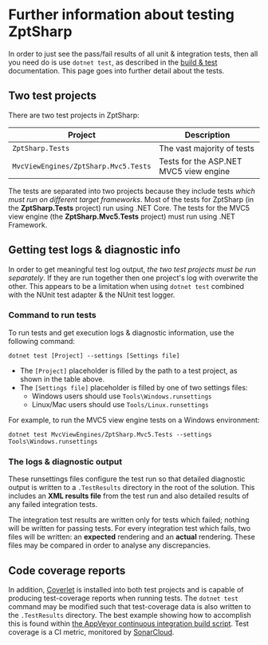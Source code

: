 # Further information about testing ZptSharp

In order to just see the pass/fail results of all unit & integration tests, then all you need do is use `dotnet test`, as described in the [build & test] documentation.  This page goes into further detail about the tests.

[build & test]: BuildAndTest.md

## Two test projects

There are two test projects in ZptSharp:

| Project                               | Description                                         |
| -------                               | -----------                                         |
| `ZptSharp.Tests`                      | The vast majority of tests                          |
| `MvcViewEngines/ZptSharp.Mvc5.Tests`  | Tests for the A<span>SP.N</span>ET MVC5 view engine |

The tests are separated into two projects because they include tests *which must run on different target frameworks*.
Most of the tests for ZptSharp (in the **ZptSharp.Tests** project) run using .NET Core.
The tests for the MVC5 view engine (the **ZptSharp.Mvc5.Tests** project) must run using .NET Framework.

## Getting test logs & diagnostic info

In order to get meaningful test log output, *the two test projects must be run separately*.
If they are run together then one project's log with overwrite the other.
This appears to be a limitation when using `dotnet test` combined with the NUnit test adapter & the NUnit test logger.

### Command to run tests

To run tests and get execution logs & diagnostic information, use the following command:

```text
dotnet test [Project] --settings [Settings file]
```

* The `[Project]` placeholder is filled by the path to a test project, as shown in the table above.
* The `[Settings file]` placeholder is filled by one of two settings files:
  * Windows users should use `Tools\Windows.runsettings`
  * Linux/Mac users should use `Tools/Linux.runsettings`

For example, to run the MVC5 view engine tests on a Windows environment:

```text
dotnet test MvcViewEngines/ZptSharp.Mvc5.Tests --settings Tools\Windows.runsettings
```

### The logs & diagnostic output

These runsettings files configure the test run so that detailed diagnostic output is written to a `.TestResults` directory in the root of the solution.  This includes an **XML results file** from the test run and also detailed results of any failed integration tests.

The integration test results are written only for tests which failed; nothing will be written for passing tests.
For every integration test which fails, two files will be written: an **expected** rendering and an **actual** rendering.
These files may be compared in order to analyse any discrepancies.

## Code coverage reports

In addition, [Coverlet] is installed into both test projects and is capable of producing test-coverage reports when running tests.
The `dotnet test` command may be modified such that test-coverage data is also written to the `.TestResults` directory.
The best example showing how to accomplish this is found within [the AppVeyor continuous integration build script].  Test coverage is a CI metric, monitored by [SonarCloud].

[Coverlet]: https://github.com/coverlet-coverage/coverlet
[the AppVeyor continuous integration build script]: https://github.com/csf-dev/ZPT-Sharp/blob/master/Tools/appveyor-build.cmd
[SonarCloud]: https://sonarcloud.io/dashboard?id=ZptSharp
